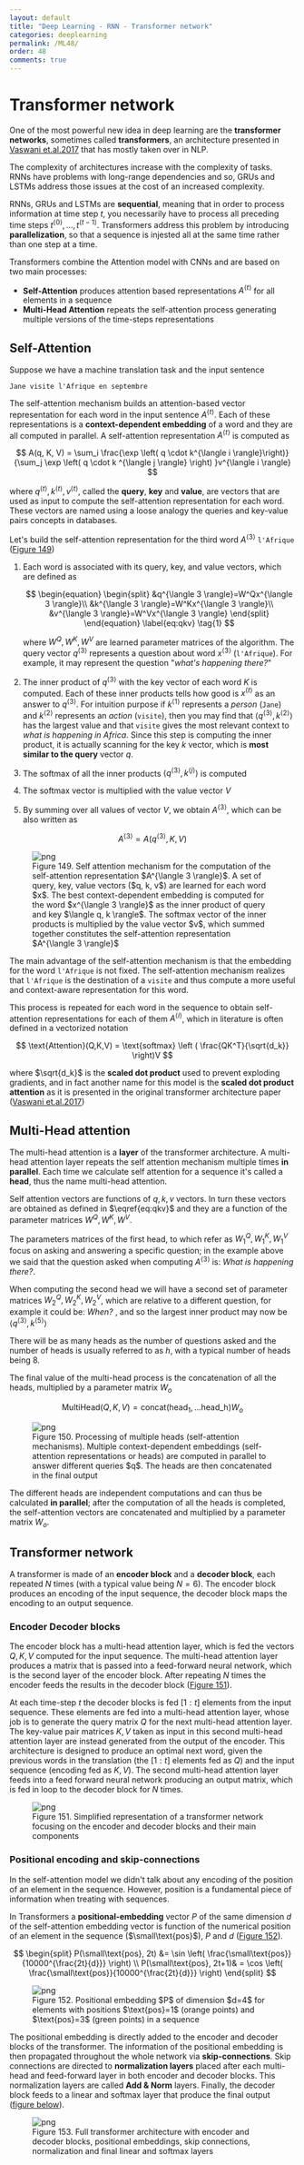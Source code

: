 ```yaml
---
layout: default
title: "Deep Learning - RNN - Transformer network"
categories: deeplearning
permalink: /ML48/
order: 48
comments: true
---
```


# Transformer network
One of the most powerful new idea in deep learning are the **transformer networks**, sometimes called **transformers**, an architecture presented in [Vaswani et.al.2017](https://arxiv.org/abs/1706.03762) that has mostly taken over in NLP.

The complexity of architectures increase with the complexity of tasks. RNNs have problems with long-range dependencies and so, GRUs and LSTMs address those issues at the cost of an increased complexity.

RNNs, GRUs and LSTMs are **sequential**, meaning that in order to process information at time step $t$, you necessarily have to process all preceding time steps $t^{\langle 0 \rangle}, \dots, t^{\langle t-1 \rangle}$. Transformers address this problem by introducing **parallelization**, so that a sequence is injested all at the same time rather than one step at a time.

Transformers combine the Attention model with CNNs and are based on two main processes:

* **Self-Attention** produces attention based representations $A^{\langle t \rangle}$ for all elements in a sequence
* **Multi-Head Attention** repeats the self-attention process generating multiple versions of the time-steps representations

## Self-Attention
Suppose we have a machine translation task and the input sentence

```
Jane visite l'Afrique en septembre
```

The self-attention mechanism builds an attention-based vector representation for each word in the input sentence $A^{\langle t \rangle}$. Each of these representations is a **context-dependent embedding** of a word and they are all computed in parallel. A self-attention representation $A^{\langle t \rangle}$ is computed as

$$
A(q, K, V) = \sum_i \frac{\exp \left( q \cdot k^{\langle i \rangle}\right)}
{\sum_j \exp \left( q \cdot k ^{\langle j \rangle} \right) }v^{\langle i \rangle}
$$

where $q^{\langle t \rangle}, k^{\langle t \rangle}, v^{\langle t \rangle}$, called the **query**, **key** and **value**, are vectors that are used as input to compute the self-attention representation for each word. These vectors are named using a loose analogy the queries and key-value pairs concepts in databases.

Let's build the self-attention representation for the third word $A^{\langle 3 \rangle}$ `l'Afrique` (<a href="#fig:selfattention">Figure 149</a>)

1. Each word is associated with its query, key, and value vectors, which are defined as
    
    $$
    \begin{equation}
    \begin{split}
    &q^{\langle 3 \rangle}=W^Qx^{\langle 3 \rangle}\\
    &k^{\langle 3 \rangle}=W^Kx^{\langle 3 \rangle}\\
    &v^{\langle 3 \rangle}=W^Vx^{\langle 3 \rangle}
    \end{split}
    \end{equation}
    \label{eq:qkv} \tag{1}
    $$

    where $W^Q, W^K, W^V$ are learned parameter matrices of the algorithm. The query vector $q^{\langle 3 \rangle}$ represents a question about word $x^{\langle 3 \rangle}$ (`l'Afrique`). For example, it may represent the question "*what's happening there?*"

2. The inner product of $q^{\langle 3 \rangle}$ with the key vector of each word $K$ is computed. Each of these inner products tells how good is $x^{\langle t \rangle}$ as an answer to $q^{\langle 3 \rangle}$. For intuition purpose if $k^{\langle 1 \rangle}$ represents a *person* (`Jane`) and $k^{\langle 2 \rangle}$ represents an *action* (`visite`), then you may find that $\left \langle q^{\langle 3 \rangle}, k^{\langle 2 \rangle} \right \rangle$ has the largest value and that `visite` gives the most relevant context to *what is happening in Africa*. Since this step is computing the inner product, it is actually scanning for the key $k$ vector, which is **most similar to the query** vector $q$.

3. The softmax of all the inner products $\left \langle q^{\langle 3 \rangle}, k^{\langle j \rangle} \right \rangle$ is computed

4. The softmax vector is multiplied with the value vector $V$

5. By summing over all values of vector $V$, we obtain $A^{\langle 3 \rangle}$, which can be also written as 

$$
A^{\langle 3 \rangle } = A \left( q^{\langle 3 \rangle }, K, V\right) 
$$


    

<figure id="fig:selfattention">
    <img src="{{site.baseurl}}/pages/ML-48-DeepLearningRNN6_files/ML-48-DeepLearningRNN6_2_0.svg" alt="png">
    <figcaption>Figure 149. Self attention mechanism for the computation of the self-attention representation $A^{\langle 3 \rangle}$. A set of query, key, value vectors ($q, k, v$) are learned for each word $x$. The best context-dependent embedding is computed for the word $x^{\langle 3 \rangle}$ as the inner product of query and key $\langle q, k \rangle$. The softmax vector of the inner products is multiplied by the value vector $v$, which summed together constitutes the self-attention representation $A^{\langle 3 \rangle}$ </figcaption>
</figure>


The main advantage of the self-attention mechanism is that the embedding for the word `l'Afrique` is not fixed. The self-attention mechanism realizes that `l'Afrique` is the destination of a `visite` and thus compute a more useful and context-aware representation for this word.
    
This process is repeated for each word in the sequence to obtain self-attention representations for each of them $A^{\langle i \rangle}$, which in literature is often defined in a vectorized notation
    
$$
\text{Attention}(Q,K,V) = \text{softmax} \left ( \frac{QK^T}{\sqrt{d_k}} \right)V
$$
    
where $\sqrt{d_k}$ is the **scaled dot product** used to prevent exploding gradients, and in fact another name for this model is the **scaled dot product attention** as it is presented in the original transformer architecture paper ([Vaswani et.al.2017](https://arxiv.org/abs/1706.03762))

## Multi-Head attention
The multi-head attention is a **layer** of the transformer architecture. A multi-head attention layer repeats the self attention mechanism multiple times **in parallel**. Each time we calculate self attention for a sequence it's called a **head**, thus the name multi-head attention. 

Self attention vectors are functions of $q, k, v$ vectors. In turn these vectors are obtained as defined in $\eqref{eq:qkv}$ and they are a function of the parameter matrices $W^Q, W^K, W^V$.

The parameters matrices of the first head, to which refer as $W_1^Q, W_1^K, W_1^V$ focus on asking and answering a specific question; in the example above we said that the question asked when computing $A^{\langle 3 \rangle }$ is: *What is happening there?*.

When computing the second head we will have a second set of parameter matrices $W_2^Q, W_2^K, W_2^V$, which are relative to a different question, for example it could be: *When?* , and so the largest inner product may now be $\langle q^{\langle 3 \rangle }, k^{\langle 5 \rangle } \rangle$

There will be as many heads as the number of questions asked and the number of heads is usually referred to as $h$, with a typical number of heads being 8.

The final value of the multi-head process is the concatenation of all the heads, multiplied by a parameter matrix $W_o$

$$
\text{MultiHead}(Q, K, V)=\text{concat}\left(\text{head}_1, \dots \text{head_h}\right)W_o
$$


    

<figure id="fig:multihead">
    <img src="{{site.baseurl}}/pages/ML-48-DeepLearningRNN6_files/ML-48-DeepLearningRNN6_5_0.svg" alt="png">
    <figcaption>Figure 150. Processing of multiple heads (self-attention mechanisms). Multiple context-dependent embeddings (self-attention representations or heads) are computed in parallel to answer different queries $q$. The heads are then concatenated in the final output</figcaption>
</figure>

The different heads are independent computations and can thus be calculated **in parallel**; after the computation of all the heads is completed, the self-attention vectors are concatenated and multiplied by a parameter matrix $W_o$.

## Transformer network
A transformer is made of an **encoder block** and a **decoder block**, each repeated $N$ times (with a typical value being $N=6$). The encoder block produces an encoding of the input sequence, the decoder block maps the encoding to an output sequence.

### Encoder Decoder blocks
The encoder block has a multi-head attention layer, which is fed the vectors $Q, K, V$ computed for the input sequence. The multi-head attention layer produces a matrix that is passed into a feed-forward neural network, which is the second layer of the encoder block. After repeating $N$ times the encoder feeds the results in the decoder block (<a href="#fig:transbase">Figure 151</a>).

At each time-step $t$ the decoder blocks is fed $[1:t]$ elements from the input sequence. These elements are fed into a multi-head attention layer, whose job is to generate the query matrix $Q$ for the next multi-head attention layer. The key-value pair matrices $K, V$ taken as input in this second multi-head attention layer are instead generated from the output of the encoder.
This architecture is designed to produce an optimal next word, given the previous words in the translation (the $[1:t]$ elements fed as $Q$) and the input sequence (encoding fed as $K, V$). The second multi-head attention layer feeds into a feed forward neural network producing an output matrix, which is fed in loop to the decoder block for $N$ times.


    

<figure id="fig:transbase">
    <img src="{{site.baseurl}}/pages/ML-48-DeepLearningRNN6_files/ML-48-DeepLearningRNN6_7_0.svg" alt="png">
    <figcaption>Figure 151. Simplified representation of a transformer network focusing on the encoder and decoder blocks and their main components</figcaption>
</figure>

### Positional encoding and skip-connections
In the self-attention model we didn't talk about any encoding of the position of an element in the sequence. However, position is a fundamental piece of information when treating with sequences. 

In Transformers a **positional-embedding** vector $P$ of the same dimension $d$ of the self-attention embedding vector is function of the numerical position of an element in the sequence ($\small\text{pos}$), $P$ and $d$ (<a href="#fig:posenc">Figure 152</a>).

$$
\begin{split}
P(\small\text{pos}, 2t) &= \sin \left( \frac{\small\text{pos}}{10000^{\frac{2t}{d}}} \right) \\
P(\small\text{pos}, 2t+1)& = \cos \left( \frac{\small\text{pos}}{10000^{\frac{2t}{d}}} \right)
\end{split}
$$


    

<figure id="fig:posenc">
    <img src="{{site.baseurl}}/pages/ML-48-DeepLearningRNN6_files/ML-48-DeepLearningRNN6_9_0.svg" alt="png">
    <figcaption>Figure 152. Positional embedding $P$ of dimension $d=4$ for elements with positions $\text{pos}=1$ (orange points) and $\text{pos}=3$ (green points) in a sequence</figcaption>
</figure>

The positional embedding is directly added to the encoder and decoder blocks of the transformer. The information of the positional embedding is then propagated throughout the whole network via **skip-connections**. Skip connections are directed to **normalization layers** placed after each multi-head and feed-forward layer in both encoder and decoder blocks. This normalization layers are called **Add & Norm** layers. Finally, the decoder block feeds to a linear and softmax layer that produce the final output (<a href="#transfarch">figure below</a>).  


    

<figure id="fig:transfarch">
    <img src="{{site.baseurl}}/pages/ML-48-DeepLearningRNN6_files/ML-48-DeepLearningRNN6_11_0.svg" alt="png">
    <figcaption>Figure 153. Full transformer architecture with encoder and decoder blocks, positional embeddings, skip connections, normalization and final linear and softmax layers</figcaption>
</figure>
